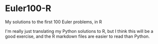 # Euler100-R
My solutions to the first 100 Euler problems, in R

I'm really just translating my Python solutions to R, but I think this will be a good exercise, and the R markdown files are easier to read than Python.

